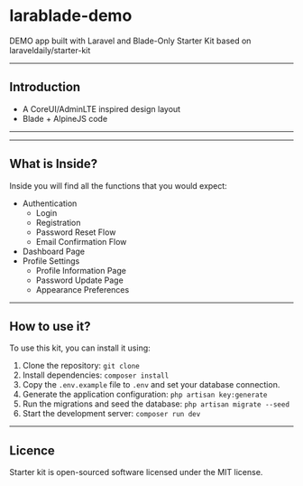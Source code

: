 # larablade-demo
DEMO app built with Laravel and Blade-Only Starter Kit based on laraveldaily/starter-kit
 
---

## Introduction
 
- A CoreUI/AdminLTE inspired design layout
- Blade + AlpineJS code
 
---
 
---

## What is Inside?

Inside you will find all the functions that you would expect:

- Authentication
    - Login
    - Registration
    - Password Reset Flow
    - Email Confirmation Flow
- Dashboard Page
- Profile Settings
    - Profile Information Page
    - Password Update Page
    - Appearance Preferences

---

## How to use it?

To use this kit, you can install it using:
 
1) Clone the repository:
```git clone```
2) Install dependencies:
```composer install```
3) Copy the `.env.example` file to `.env` and set your database connection.
4) Generate the application configuration:
```php artisan key:generate```
5) Run the migrations and seed the database:
```php artisan migrate --seed```
6) Start the development server:
```composer run dev```



---
 

## Licence

Starter kit is open-sourced software licensed under the MIT license.